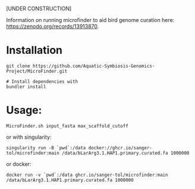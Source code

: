 [UNDER CONSTRUCTION]

Information on running microfinder to aid bird genome curation here: https://zenodo.org/records/13913870. 

# Installation
```
git clone https://github.com/Aquatic-Symbiosis-Genomics-Project/MicroFinder.git

# Install dependencies with
bundler install
```

# Usage:
```
MicroFinder.sh input_fasta max_scaffold_cutoff

```

or with singularity:
```
singularity run -B `pwd`:/data docker://ghcr.io/sanger-tol/microfinder:main /data/bLarArg3.1.HAP1.primary.curated.fa 1000000
```

or docker:
```
docker run -v `pwd`:/data ghcr.io/sanger-tol/microfinder:main /data/bLarArg3.1.HAP1.primary.curated.fa 1000000

```
